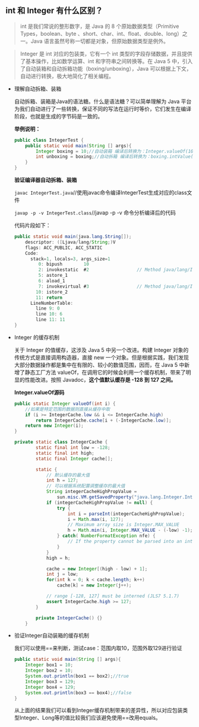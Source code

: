 ## int 和 Integer 有什么区别？

> int 是我们常说的整形数字，是 Java 的 8 个原始数据类型（Primitive Types，boolean、byte 、short、char、int、float、double、long）之一。Java 语言虽然号称一切都是对象，但原始数据类型是例外。

> Integer 是 int 对应的包装类，它有一个 int 类型的字段存储数据，并且提供了基本操作，比如数学运算、int 和字符串之间转换等。在 Java 5 中，引入了自动装箱和自动拆箱功能（boxing/unboxing），Java 可以根据上下文，自动进行转换，极大地简化了相关编程。

- 理解自动拆箱、装箱

  自动拆箱、装箱是Java的语法糖。什么是语法糖？可以简单理解为 Java 平台为我们自动进行了一些转换，保证不同的写法在运行时等价，它们发生在编译阶段，也就是生成的字节码是一致的。

  **举例说明：**

  ```java
  public class IntegerTest {
      public static void main(String [] args){
          Integer boxing = 10;//自动装箱 编译后转换为：Integer.valueOf(10)
          int unboxing = boxing;//自动拆箱 编译后转换为：boxing.intValue()
      }
  }
  ```

  **验证编译器自动拆箱、装箱**

  `javac IntegerTest.java`//使用javac命令编译IntegerTest生成对应的class文件

  `javap -p -v IntegerTest.class`//javap -p -v 命令分析编译后的代码

  代码片段如下：

  ```java
  public static void main(java.lang.String[]);
      descriptor: ([Ljava/lang/String;)V
      flags: ACC_PUBLIC, ACC_STATIC
      Code:
        stack=1, locals=3, args_size=1
           0: bipush        10
           2: invokestatic  #2                  // Method java/lang/Integer.valueOf:(I)Ljava/lang/Integer;
           5: astore_1
           6: aload_1
           7: invokevirtual #3                  // Method java/lang/Integer.intValue:()I
          10: istore_2
          11: return
        LineNumberTable:
          line 9: 0
          line 10: 6
          line 11: 11
  }
  ```

- Integer 的缓存机制

  关于 Integer 的值缓存，这涉及 Java 5 中另一个改进。构建 Integer 对象的传统方式是直接调用构造器，直接 new 一个对象。但是根据实践，我们发现大部分数据操作都是集中在有限的、较小的数值范围，因而，在 Java 5 中新增了静态工厂方法 valueOf，在调用它的时候会利用一个缓存机制，带来了明显的性能改进。按照 Javadoc，**这个值默认缓存是 -128 到 127 之间。**

  **Integer.valueOf源码**

  ```java
  public static Integer valueOf(int i) {
      //如果是特定范围的数据则直接从缓存中取
      if (i >= IntegerCache.low && i <= IntegerCache.high)
          return IntegerCache.cache[i + (-IntegerCache.low)];
      return new Integer(i);
  }
  
  private static class IntegerCache {
          static final int low = -128;
          static final int high;
          static final Integer cache[];
  
          static {
              // 默认缓存的最大值
              int h = 127;
              // 可以根据系统配置调整缓存的最大值
              String integerCacheHighPropValue =
                  sun.misc.VM.getSavedProperty("java.lang.Integer.IntegerCache.high");
              if (integerCacheHighPropValue != null) {
                  try {
                      int i = parseInt(integerCacheHighPropValue);
                      i = Math.max(i, 127);
                      // Maximum array size is Integer.MAX_VALUE
                      h = Math.min(i, Integer.MAX_VALUE - (-low) -1);
                  } catch( NumberFormatException nfe) {
                      // If the property cannot be parsed into an int, ignore it.
                  }
              }
              high = h;
  
              cache = new Integer[(high - low) + 1];
              int j = low;
              for(int k = 0; k < cache.length; k++)
                  cache[k] = new Integer(j++);
  
              // range [-128, 127] must be interned (JLS7 5.1.7)
              assert IntegerCache.high >= 127;
          }
  
          private IntegerCache() {}
      }
  ```

- 验证Integer自动装箱的缓存机制

  我们可以使用==来判断，测试case：范围内取10，范围外取129进行验证

  ```java
  public static void main(String [] args){
      Integer box1 = 10;
      Integer box2 = 10;
      System.out.println(box1 == box2);//true
      Integer box3 = 129;
      Integer box4 = 129;
      System.out.println(box3 == box4);//false
  }
  ```

  从上面的结果我们可以看到Integer缓存机制带来的差异性，所以对应包装类型Integer、Long等的值比较我们应该避免使用==改用equals。